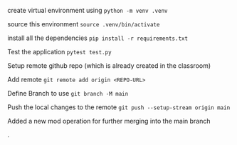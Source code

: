 create virtual environment using 
`python -m venv .venv`

source this environment
`source .venv/bin/activate`

install all the dependencies
`pip install -r requirements.txt`

Test the application
`pytest test.py`

Setup remote github repo (which is already created in the classroom)

Add remote 
`git remote add origin <REPO-URL>`

Define Branch to use 
`git branch -M main`

Push the local changes to the remote 
`git push --setup-stream origin main` 

Added a new mod operation for further merging into the main branch

.
